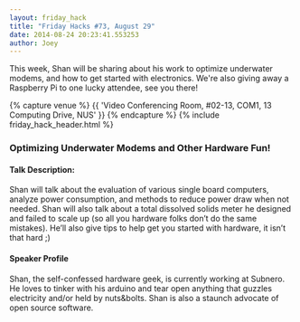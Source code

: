 ```yaml
---
layout: friday_hack
title: "Friday Hacks #73, August 29"
date: 2014-08-24 20:23:41.553253
author: Joey
---
```


This week, Shan will be sharing about his work to optimize underwater modems, and how to get started with electronics. We're also giving away a Raspberry Pi to one lucky attendee, see you there!

{% capture venue %}
    {{ 'Video Conferencing Room, #02-13, COM1, 13 Computing Drive, NUS' }}
{% endcapture %}
{% include friday_hack_header.html %}


### Optimizing Underwater Modems and Other Hardware Fun!

#### Talk Description:

Shan will talk about the evaluation of various single board computers, analyze power consumption, and methods to reduce power draw when not needed. Shan will also talk about a total dissolved solids meter he designed and failed to scale up (so all you hardware folks don’t do the same mistakes). He’ll also give tips to help get you started with hardware, it isn’t that hard ;)

#### Speaker Profile

Shan, the self-confessed hardware geek, is currently working at Subnero. He loves to tinker with his arduino and tear open anything that guzzles electricity and/or held by nuts&bolts. Shan is also a staunch advocate of open source software.